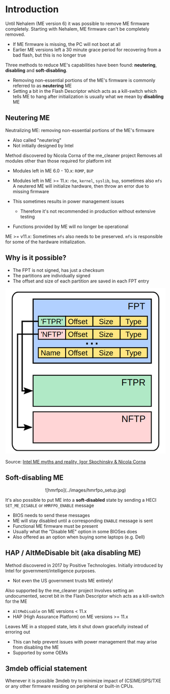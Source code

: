 # Introduction

Until Nehalem (ME version 6) it was possible to remove ME firmware completely.
Starting with Nehalem, ME firmware can't be completely removed.

- If ME firmware is missing, the PC will not boot at all
- Earlier ME versions left a 30 minute grace period for recovering from
  a bad flash, but this is no longer true

Three methods to reduce ME's capabilities have been found: **neutering**,
**disabling** and **soft-disabling**.

- Removing non-essential portions of the ME's firmware is commonly referred
  to as **neutering** ME
- Setting a bit in the Flash Descriptor which acts as a kill-switch which
  tells ME to hang after initialization is usually what we mean by
  **disabling** ME

## Neutering ME

Neutralizing ME: removing non-essential portions of the ME's firmware

- Also called "neutering"
- Not initially designed by Intel

Method discovered by Nicola Corna of the me_cleaner project
Removes all modules other than those required for platform init

- Modules left in ME 6.0 - 10.x: `ROMP`, `BUP`
- Modules left in ME >= 11.x: `rbe`, `kernel`, `syslib`, `bup`, sometimes
  also `mfs`
A neutered ME will initialize hardware, then throw an error due to missing
firmware

- This sometimes results in power management issues
    + Therefore it's not recommended in production without extensive testing
- Functions provided by ME will no longer be operational

ME >= v11.x: Sometimes `mfs` also needs to be preserved. `mfs` is responsible
for some of the hardware initialization.

## Why is it possible?

- The FPT is not signed, has just a checksum
- The partitions are individually signed
- The offset and size of each partition are saved in each FPT entry

![FPT](../images/fpt.jpg)

Source: [Intel ME myths and reality, Igor Skochinsky & Nicola Corna](https://fahrplan.events.ccc.de/congress/2017/Fahrplan/system/event_attachments/attachments/000/003/391/original/Intel_ME_myths_and_reality.pdf)

## Soft-disabling ME

<center>
![hmrfpo](../images/hmrfpo_setup.jpg)
</center>

It's also possible to put ME into a **soft-disabled** state by sending
a HECI `SET_ME_DISABLE` or `HMRFPO_ENABLE` message

- BIOS needs to send these messages
- ME will stay disabled until a corresponding `ENABLE` message is sent
- Functional ME firmware must be present
- Usually what the "Disable ME" option in some BIOSes does
- Also offered as an option when buying some laptops (e.g. Dell)

## HAP / AltMeDisable bit (aka disabling ME)

Method discovered in 2017 by Positive Technologies. Initially introduced by
Intel for government/intelligence purposes.

- Not even the US government trusts ME entirely!

Also supported by the me_cleaner project
Involves setting an undocumented, secret bit in the Flash Descriptor which
acts as a kill-switch for the ME

- `AltMeDisable` on ME versions < 11.x
- HAP (High Assurance Platform) on ME versions >= 11.x

Leaves ME in a stopped state, lets it shut down gracefully instead of erroring
out
- This can help prevent issues with power management that may arise from
  disabling the ME
- Supported by some OEMs

## 3mdeb official statement

Whenever it is possible 3mdeb try to minimize impact of (CS)ME/SPS/TXE or any
other firmware residing on peripheral or built-in CPUs.
